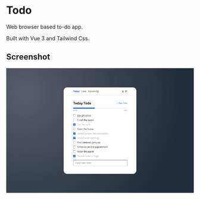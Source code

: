 # Todo

Web browser based to-do app.

Built with Vue 3 and Tailwind Css.

## Screenshot

![Todo](screenshot.png)
